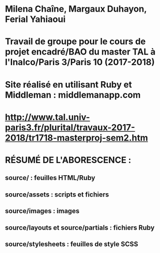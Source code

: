 # Milena Chaîne, Margaux Duhayon, Ferial Yahiaoui
# Travail de groupe pour le cours de projet encadré/BAO du master TAL à l'Inalco/Paris 3/Paris 10 (2017-2018)
# Site réalisé en utilisant Ruby et Middleman : middlemanapp.com
# http://www.tal.univ-paris3.fr/plurital/travaux-2017-2018/tr1718-masterproj-sem2.htm
# RÉSUMÉ DE L'ABORESCENCE :
## source/ : feuilles HTML/Ruby
## source/assets : scripts et fichiers
## source/images : images
## source/layouts et source/partials : fichiers Ruby
## source/stylesheets : feuilles de style SCSS
